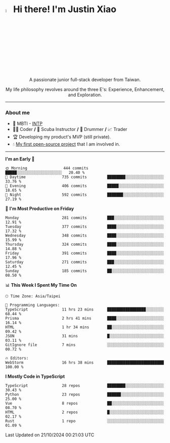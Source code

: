 # <img src="https://media.giphy.com/media/hvRJCLFzcasrR4ia7z/giphy.gif" width="5%">Hi there! I'm Justin Xiao
<p align="center">A passionate junior full-stack developer from Taiwan.  </p>
<p align="center">My life philosophy revolves around the three E's: Experience, Enhancement, and Exploration.</p>

---
### About me
- 👀 MBTI - [INTP](https://www.16personalities.com/intp-personality)
- 👨‍💻 Coder **/** 🤿 Scuba Instructor **/** 🥁 Drummer **/** 📈 Trader
- 🏆 Developing my product's MVP (still private).
- 💧 [My first open-source project](https://github.com/Game-as-a-Service/Game-Lobby-Web) that I am involved in.

---
<!--START_SECTION:waka-->
**I'm an Early 🐤** 

```text
🌞 Morning                444 commits         █████░░░░░░░░░░░░░░░░░░░░   20.40 % 
🌆 Daytime                735 commits         ████████░░░░░░░░░░░░░░░░░   33.76 % 
🌃 Evening                406 commits         █████░░░░░░░░░░░░░░░░░░░░   18.65 % 
🌙 Night                  592 commits         ███████░░░░░░░░░░░░░░░░░░   27.19 % 
```
📅 **I'm Most Productive on Friday** 

```text
Monday                   281 commits         ███░░░░░░░░░░░░░░░░░░░░░░   12.91 % 
Tuesday                  377 commits         ████░░░░░░░░░░░░░░░░░░░░░   17.32 % 
Wednesday                348 commits         ████░░░░░░░░░░░░░░░░░░░░░   15.99 % 
Thursday                 324 commits         ████░░░░░░░░░░░░░░░░░░░░░   14.88 % 
Friday                   391 commits         ████░░░░░░░░░░░░░░░░░░░░░   17.96 % 
Saturday                 271 commits         ███░░░░░░░░░░░░░░░░░░░░░░   12.45 % 
Sunday                   185 commits         ██░░░░░░░░░░░░░░░░░░░░░░░   08.50 % 
```


📊 **This Week I Spent My Time On** 

```text
🕑︎ Time Zone: Asia/Taipei

💬 Programming Languages: 
TypeScript               11 hrs 23 mins      █████████████████░░░░░░░░   68.44 % 
Prisma                   2 hrs 41 mins       ████░░░░░░░░░░░░░░░░░░░░░   16.14 % 
HTML                     1 hr 34 mins        ██░░░░░░░░░░░░░░░░░░░░░░░   09.42 % 
JSON                     31 mins             █░░░░░░░░░░░░░░░░░░░░░░░░   03.11 % 
GitIgnore file           7 mins              ░░░░░░░░░░░░░░░░░░░░░░░░░   00.72 % 

🔥 Editors: 
WebStorm                 16 hrs 38 mins      █████████████████████████   100.00 % 
```

**I Mostly Code in TypeScript** 

```text
TypeScript               28 repos            ████████░░░░░░░░░░░░░░░░░   30.43 % 
Python                   23 repos            ██████░░░░░░░░░░░░░░░░░░░   25.00 % 
Vue                      8 repos             ██░░░░░░░░░░░░░░░░░░░░░░░   08.70 % 
HTML                     2 repos             █░░░░░░░░░░░░░░░░░░░░░░░░   02.17 % 
Rust                     1 repo              ░░░░░░░░░░░░░░░░░░░░░░░░░   01.09 % 
```




 Last Updated on 21/10/2024 00:21:03 UTC
<!--END_SECTION:waka-->
